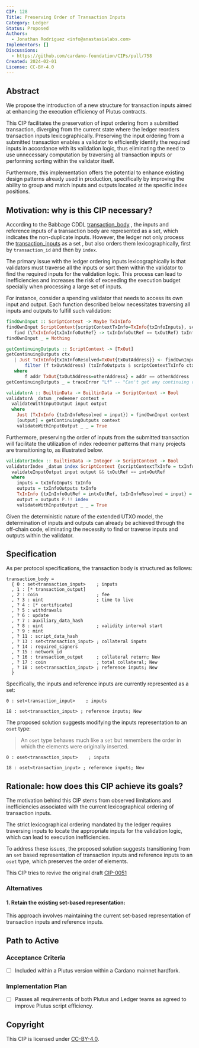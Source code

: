 ```yaml
---
CIP: 128
Title: Preserving Order of Transaction Inputs
Category: Ledger
Status: Proposed
Authors:
  - Jonathan Rodriguez <info@anastasialabs.com>
Implementors: []
Discussions:
  - https://github.com/cardano-foundation/CIPs/pull/758
Created: 2024-02-01
License: CC-BY-4.0
---
```



## Abstract

We propose the introduction of a new structure for transaction inputs aimed at enhancing the execution efficiency of Plutus contracts.

This CIP facilitates the preservation of input ordering from a submitted transaction, diverging from the current state where the ledger reorders transaction inputs lexicographically. Preserving the input ordering from a submitted transaction enables a validator to efficiently identify the required inputs in accordance with its validation logic, thus eliminating the need to use unnecessary computation by traversing all transaction inputs or performing sorting within the validator itself.

Furthermore, this implementation offers the potential to enhance existing design patterns already used in production, specifically by improving the ability to group and match inputs and outputs located at the specific index positions.

## Motivation: why is this CIP necessary?

According to the Babbage CDDL [transaction_body](https://github.com/IntersectMBO/cardano-ledger/blob/master/eras/babbage/impl/cddl-files/babbage.cddl) , the inputs and reference inputs of a transaction body are represented as a set, which indicates the non-duplicate inputs. However, the ledger not only process the [transaction_inputs](https://github.com/IntersectMBO/cardano-ledger/blob/0274cf65dbb79773122b69dfd36a8299eec2783f/eras/babbage/impl/cddl-files/babbage.cddl#L75-L77) as a set , but also orders them lexicographically, first by `transaction_id` and then by `index`.

The primary issue with the ledger ordering inputs lexicographically is that validators must traverse all the inputs or sort them within the validator to find the required inputs for the validation logic. This process can lead to inefficiencies and increases the risk of exceeding the execution budget specially when processing a large set of inputs.

For instance, consider a spending validator that needs to access its own input and output. Each function described below necessitates traversing all inputs and outputs to fulfill such validation:

 ```haskell
findOwnInput :: ScriptContext -> Maybe TxInInfo
findOwnInput ScriptContext{scriptContextTxInfo=TxInfo{txInfoInputs}, scriptContextPurpose=Spending txOutRef} =
    find (\TxInInfo{txInInfoOutRef} -> txInInfoOutRef == txOutRef) txInfoInputs
findOwnInput _ = Nothing
 ```

 ```haskell
getContinuingOutputs :: ScriptContext -> [TxOut]
getContinuingOutputs ctx
    | Just TxInInfo{txInInfoResolved=TxOut{txOutAddress}} <- findOwnInput ctx =
        filter (f txOutAddress) (txInfoOutputs $ scriptContextTxInfo ctx)
    where
        f addr TxOut{txOutAddress=otherAddress} = addr == otherAddress
getContinuingOutputs _ = traceError "Lf" -- "Can't get any continuing outputs"
```

```haskell
validatorA :: BuiltinData -> BuiltinData -> ScriptContext -> Bool
validatorA _datum _redeemer context =
  validateWithInputOutput input output
  where
    Just (TxInInfo {txInInfoResolved = input}) = findOwnInput context
    [output] = getContinuingOutputs context
    validateWithInputOutput _ _ = True
```

Furthermore, preserving the order of inputs from the submitted transaction will facilitate the utilization of index redeemer patterns that many projects are transitioning to, as illustrated below.

```haskell
validatorIndex :: BuiltinData -> Integer -> ScriptContext -> Bool
validatorIndex _datum index ScriptContext {scriptContextTxInfo = txInfo, scriptContextPurpose = Spending txOutRef} =
  validateInputOutput input output && txOutRef == intxOutRef
  where
    inputs = txInfoInputs txInfo
    outputs = txInfoOutputs txInfo
    TxInInfo {txInInfoOutRef = intxOutRef, txInInfoResolved = input} = inputs P.!! index
    output = outputs P.!! index
    validateWithInputOutput _ _ = True
```

Given the deterministic nature of the extended UTXO model, the determination of inputs and outputs can already be achieved through the off-chain code, eliminating the necessity to find or traverse inputs and outputs within the validator.

## Specification
As per protocol specifications, the transaction body is structured as follows:

```
transaction_body =
  { 0 : set<transaction_input>    ; inputs
  , 1 : [* transaction_output]
  , 2 : coin                      ; fee
  , ? 3 : uint                    ; time to live
  , ? 4 : [* certificate]
  , ? 5 : withdrawals
  , ? 6 : update
  , ? 7 : auxiliary_data_hash
  , ? 8 : uint                    ; validity interval start
  , ? 9 : mint
  , ? 11 : script_data_hash
  , ? 13 : set<transaction_input> ; collateral inputs
  , ? 14 : required_signers
  , ? 15 : network_id
  , ? 16 : transaction_output     ; collateral return; New
  , ? 17 : coin                   ; total collateral; New
  , ? 18 : set<transaction_input> ; reference inputs; New
  }
```

Specifically, the inputs and reference inputs are currently represented as a set:
```
0 : set<transaction_input>    ; inputs
```
```
18 : set<transaction_input> ; reference inputs; New
```

The proposed solution suggests modifying the inputs representation to an `oset` type:
> An `oset` type behaves much like a `set` but remembers the order in which the elements were originally inserted. 
```
0 : oset<transaction_input>    ; inputs
```
```
18 : oset<transaction_input> ; reference inputs; New
```


## Rationale: how does this CIP achieve its goals?
The motivation behind this CIP stems from observed limitations and inefficiencies associated with the current lexicographical ordering of transaction inputs.

The strict lexicographical ordering mandated by the ledger requires traversing inputs to locate the appropriate inputs for the validation logic, which can lead to execution inefficiencies.

To address these issues, the proposed solution suggests transitioning from an `set` based representation of transaction inputs and reference inputs to an `oset` type, which preserves the order of elements.

This CIP tries to revive the original draft [CIP-0051](https://github.com/cardano-foundation/CIPs/pull/231)

### Alternatives
#### 1. Retain the existing set-based representation:

This approach involves maintaining the current set-based representation of transaction inputs and reference inputs.

## Path to Active

### Acceptance Criteria
- [ ] Included within a Plutus version within a Cardano mainnet hardfork.

### Implementation Plan
- [ ] Passes all requirements of both Plutus and Ledger teams as agreed to improve Plutus script efficiency.


## Copyright

This CIP is licensed under [CC-BY-4.0](https://creativecommons.org/licenses/by/4.0/legalcode).
